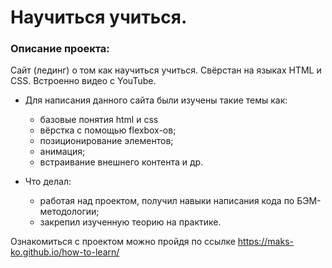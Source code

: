 # Научиться учиться.
### Описание проекта:
Сайт (лединг) о том как научиться учиться. Свёрстан на языках HTML и CSS. Встроенно видео с YouTube.

+ Для написания данного сайта были изучены такие темы как:
    + базовые понятия html и css
    + вёрстка с помощью flexbox-ов;
    + позиционирование элементов;
    + анимация;
    + встраивание внешнего контента и др.

+ Что делал:
    + работая над проектом, получил навыки написания кода по БЭМ-методологии;
    + закрепил изученную теорию на практике.

Ознакомиться с проектом можно пройдя по ссылке https://maks-ko.github.io/how-to-learn/